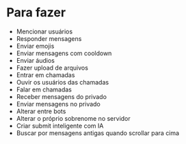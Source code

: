 # Para fazer
- Mencionar usuários
- Responder mensagens
- Enviar emojis
- Enviar mensagens com cooldown
- Enviar áudios
- Fazer upload de arquivos
- Entrar em chamadas
- Ouvir os usuários das chamadas
- Falar em chamadas
- Receber mensagens do privado
- Enviar mensagens no privado
- Alterar entre bots
- Alterar o próprio sobrenome no servidor
- Criar submit inteligente com IA
- Buscar por mensagens antigas quando scrollar para cima
